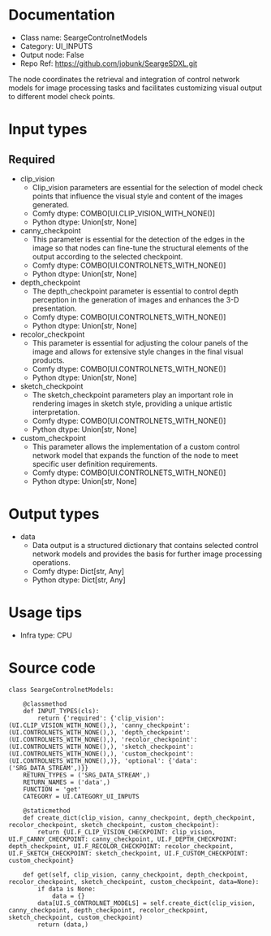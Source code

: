 # Documentation
- Class name: SeargeControlnetModels
- Category: UI_INPUTS
- Output node: False
- Repo Ref: https://github.com/jobunk/SeargeSDXL.git

The node coordinates the retrieval and integration of control network models for image processing tasks and facilitates customizing visual output to different model check points.

# Input types
## Required
- clip_vision
    - Clip_vision parameters are essential for the selection of model check points that influence the visual style and content of the images generated.
    - Comfy dtype: COMBO[UI.CLIP_VISION_WITH_NONE()]
    - Python dtype: Union[str, None]
- canny_checkpoint
    - This parameter is essential for the detection of the edges in the image so that nodes can fine-tune the structural elements of the output according to the selected checkpoint.
    - Comfy dtype: COMBO[UI.CONTROLNETS_WITH_NONE()]
    - Python dtype: Union[str, None]
- depth_checkpoint
    - The depth_checkpoint parameter is essential to control depth perception in the generation of images and enhances the 3-D presentation.
    - Comfy dtype: COMBO[UI.CONTROLNETS_WITH_NONE()]
    - Python dtype: Union[str, None]
- recolor_checkpoint
    - This parameter is essential for adjusting the colour panels of the image and allows for extensive style changes in the final visual products.
    - Comfy dtype: COMBO[UI.CONTROLNETS_WITH_NONE()]
    - Python dtype: Union[str, None]
- sketch_checkpoint
    - The sketch_checkpoint parameters play an important role in rendering images in sketch style, providing a unique artistic interpretation.
    - Comfy dtype: COMBO[UI.CONTROLNETS_WITH_NONE()]
    - Python dtype: Union[str, None]
- custom_checkpoint
    - This parameter allows the implementation of a custom control network model that expands the function of the node to meet specific user definition requirements.
    - Comfy dtype: COMBO[UI.CONTROLNETS_WITH_NONE()]
    - Python dtype: Union[str, None]

# Output types
- data
    - Data output is a structured dictionary that contains selected control network models and provides the basis for further image processing operations.
    - Comfy dtype: Dict[str, Any]
    - Python dtype: Dict[str, Any]

# Usage tips
- Infra type: CPU

# Source code
```
class SeargeControlnetModels:

    @classmethod
    def INPUT_TYPES(cls):
        return {'required': {'clip_vision': (UI.CLIP_VISION_WITH_NONE(),), 'canny_checkpoint': (UI.CONTROLNETS_WITH_NONE(),), 'depth_checkpoint': (UI.CONTROLNETS_WITH_NONE(),), 'recolor_checkpoint': (UI.CONTROLNETS_WITH_NONE(),), 'sketch_checkpoint': (UI.CONTROLNETS_WITH_NONE(),), 'custom_checkpoint': (UI.CONTROLNETS_WITH_NONE(),)}, 'optional': {'data': ('SRG_DATA_STREAM',)}}
    RETURN_TYPES = ('SRG_DATA_STREAM',)
    RETURN_NAMES = ('data',)
    FUNCTION = 'get'
    CATEGORY = UI.CATEGORY_UI_INPUTS

    @staticmethod
    def create_dict(clip_vision, canny_checkpoint, depth_checkpoint, recolor_checkpoint, sketch_checkpoint, custom_checkpoint):
        return {UI.F_CLIP_VISION_CHECKPOINT: clip_vision, UI.F_CANNY_CHECKPOINT: canny_checkpoint, UI.F_DEPTH_CHECKPOINT: depth_checkpoint, UI.F_RECOLOR_CHECKPOINT: recolor_checkpoint, UI.F_SKETCH_CHECKPOINT: sketch_checkpoint, UI.F_CUSTOM_CHECKPOINT: custom_checkpoint}

    def get(self, clip_vision, canny_checkpoint, depth_checkpoint, recolor_checkpoint, sketch_checkpoint, custom_checkpoint, data=None):
        if data is None:
            data = {}
        data[UI.S_CONTROLNET_MODELS] = self.create_dict(clip_vision, canny_checkpoint, depth_checkpoint, recolor_checkpoint, sketch_checkpoint, custom_checkpoint)
        return (data,)
```